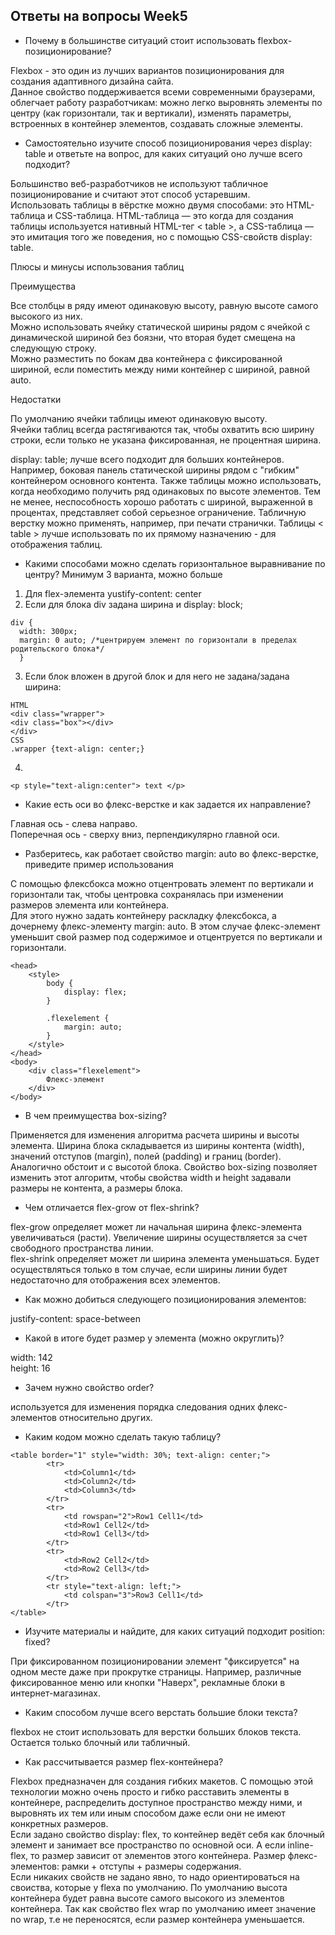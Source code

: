 ## Ответы на вопросы Week5  
* Почему в большинстве ситуаций стоит использовать flexbox-позиционирование?  

Flexbox - это один из лучших вариантов позиционирования для создания адаптивного дизайна сайта.  
Данное свойство поддерживается всеми современными браузерами, облегчает работу разработчикам: можно легко выровнять элементы по центру (как горизонтали, так и вертикали), изменять параметры, встроенных в контейнер элементов, создавать сложные элементы.  
* Самостоятельно изучите способ позиционирования через display: table  и ответьте на вопрос, для каких ситуаций оно лучше всего подходит?  

Большинство веб-разработчиков не используют табличное позиционирование и считают этот способ устаревшим.  
Использовать таблицы в вёрстке можно двумя способами: это HTML-таблица и CSS-таблица. HTML-таблица — это когда для создания таблицы используется нативный HTML-тег < table >, а CSS-таблица — это имитация того же поведения, но с помощью CSS-свойств display: table.  

Плюсы и минусы использования таблиц  

Преимущества  

Все столбцы в ряду имеют одинаковую высоту, равную высоте самого высокого из них.  
Можно использовать ячейку статической ширины рядом с ячейкой с динамической шириной без боязни, что вторая будет смещена на следующую строку.  
Можно разместить по бокам два контейнера с фиксированной шириной, если поместить между ними контейнер с шириной, равной auto.  

Недостатки  

По умолчанию ячейки таблицы имеют одинаковую высоту.  
Ячейки таблиц всегда растягиваются так, чтобы охватить всю ширину строки, если только не указана фиксированная, не процентная ширина.  

display: table; лучше всего подходит для больших контейнеров. Например, боковая панель статической ширины рядом с "гибким" контейнером основного контента. Также таблицы можно использовать, когда необходимо получить ряд одинаковых по высоте элементов. Тем не менее, неспособность хорошо работать с шириной, выраженной в процентах, представляет собой серьезное ограничение. Табличную верстку можно применять, например, при печати странички. Таблицы < table > лучше использовать по их прямому назначению - для отображения таблиц.  
* Какими способами можно сделать горизонтальное выравнивание по центру? Минимум 3 варианта, можно больше  

1) Для flex-элемента yustify-content: center  
2) Если для блока div задана ширина и display: block;  
```
div {  
  width: 300px;  
  margin: 0 auto; /*центрируем элемент по горизонтали в пределах родительского блока*/  
  }  
```
3) Если блок вложен в другой блок и для него не задана/задана ширина:  
```
HTML  
<div class="wrapper">  
<div class="box"></div>  
</div>  
CSS  
.wrapper {text-align: center;}  
```
4) 
```
<p style="text-align:center"> text </p>
```
* Какие есть оси во флекс-верстке и как задается их направление?  

Главная ось - слева направо.  
Поперечная ось - сверху вниз, перпендикулярно главной оси.  
* Разберитесь, как работает свойство margin: auto во флекс-верстке, приведите пример использования  

С помощью флексбокса можно отцентровать элемент по вертикали и горизонтали так, чтобы центровка сохранялась при изменении размеров элемента или контейнера.  
Для этого нужно задать контейнеру раскладку флексбокса, а дочернему флекс-элементу margin: auto. В этом случае флекс-элемент уменьшит свой размер под содержимое и отцентруется по вертикали и горизонтали.  


```
<head>
    <style>
        body {
            display: flex;
        }

        .flexelement {
            margin: auto;
        }
    </style>
</head>
<body>
    <div class="flexelement">
        Флекс-элемент
    </div>
</body>
```
* В чем преимущества box-sizing?  

Применяется для изменения алгоритма расчета ширины и высоты элемента.
Ширина блока складывается из ширины контента (width), значений отступов (margin), полей (padding) и границ (border). Аналогично обстоит и с высотой блока. Свойство box-sizing позволяет изменить этот алгоритм, чтобы свойства width и height задавали размеры не контента, а размеры блока.  
* Чем отличается flex-grow от flex-shrink?  

flex-grow определяет может ли начальная ширина флекс-элемента увеличиваться (расти). Увеличение ширины осуществляется за счет свободного пространства линии.  
flex-shrink определяет может ли ширина элемента уменьшаться. Будет осуществляться только в том случае, если ширины линии будет недостаточно для отображения всех элементов.  
* Как можно добиться следующего позиционирования элементов:  

justify-content: space-between  
* Какой в итоге будет размер у элемента (можно округлить)?  

width: 142  
height: 16  
* Зачем нужно свойство order?  

используется для изменения порядка следования одних флекс-элементов относительно других.  
* Каким кодом можно сделать такую таблицу?  

```
<table border="1" style="width: 30%; text-align: center;">
        <tr>
            <td>Column1</td>
            <td>Column2</td>
            <td>Column3</td>
        </tr>
        <tr>
            <td rowspan="2">Row1 Cell1</td>
            <td>Row1 Cell2</td>
            <td>Row1 Cell3</td>
        </tr>
        <tr>
            <td>Row2 Cell2</td>
            <td>Row2 Cell3</td>
        </tr>
        <tr style="text-align: left;">
            <td colspan="3">Row3 Cell1</td>
        </tr>
</table>
```  
* Изучите материалы и найдите, для каких ситуаций подходит position: fixed?  

При фиксированном позиционировании элемент "фиксируется" на одном месте даже при прокрутке страницы. Например, различные фиксированное меню или кнопки "Наверх", рекламные блоки в интернет-магазинах.  
* Каким способом лучше всего верстать большие блоки текста?  

flexbox не стоит использовать для верстки больших блоков текста. Остается только блочный или табличный.
* Как рассчитывается размер flex-контейнера?  
 
Flexbox предназначен для создания гибких макетов. С помощью этой технологии можно очень просто и гибко расставить элементы в контейнере, распределить доступное пространство между ними, и выровнять их тем или иным способом даже если они не имеют конкретных размеров.  
Если задано свойство display: flex, то контейнер ведёт себя как блочный элемент и занимает все пространство по основной оси. А если inline-flex, то размер зависит от элементов этого контейнера. Размер флекс-элементов: рамки + отступы + размеры содержания.  
Если никаких свойств не задано явно, то надо ориентироваться на своиства, которые у flexa по умолчанию. По умолчанию высота контейнера будет равна высоте самого высокого из элементов контейнера. Так как свойство flex wrap по умолчанию имеет значение no wrap, т.е не переносятся, если размер контейнера уменьшается.
